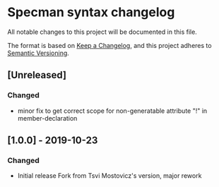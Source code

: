 # Specman syntax changelog
All notable changes to this project will be documented in this file.

The format is based on [Keep a Changelog](https://keepachangelog.com/en/1.0.0/),
and this project adheres to [Semantic Versioning](https://semver.org/spec/v2.0.0.html).

## [Unreleased]
### Changed
- minor fix to get correct scope for non-generatable attribute "!" in member-declaration

## [1.0.0] - 2019-10-23
### Changed
- Initial release
  Fork from Tsvi Mostovicz's version, major rework
